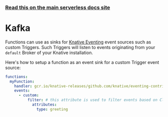 <!--
title: Serverless Framework - Knative Events - Custom
menuText: Custom
menuOrder: 1
description: Setting up a Custom event source with Knative via the Serverless Framework
layout: Doc
-->

<!-- DOCS-SITE-LINK:START automatically generated  -->

### [Read this on the main serverless docs site](https://www.serverless.com/framework/docs/providers/knative/events/custom/)

<!-- DOCS-SITE-LINK:END -->

# Kafka

Functions can use as sinks for [Knative Eventing](https://knative.dev/docs/eventing) event sources such as custom Triggers. Such Triggers will listen to events originating from your `default` Broker of your Knative installation.

Here's how to setup a function as an event sink for a custom Trigger event source:

```yaml
functions:
  myFunction:
    handler: gcr.io/knative-releases/github.com/knative/eventing-contrib/cmd/event_display:latest
    events:
      - custom:
          filter: # this attribute is used to filter events based on CloudEvents attributes
            attributes:
              type: greeting
```
